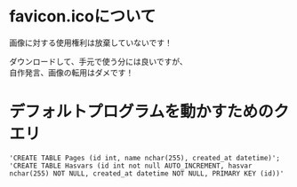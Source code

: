 # favicon.icoについて
画像に対する使用権利は放棄していないです！

ダウンロードして、手元で使う分には良いですが、  
自作発言、画像の転用はダメです！

# デフォルトプログラムを動かすためのクエリ
```
'CREATE TABLE Pages (id int, name nchar(255), created_at datetime)';
'CREATE TABLE Hasvars (id int not null AUTO_INCREMENT, hasvar nchar(255) NOT NULL, created_at datetime NOT NULL, PRIMARY KEY (id))'
```
